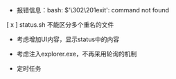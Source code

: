 - 报错信息：bash: $'\302\201exit': command not found

[ x ] status.sh 不能区分多个重名的文件

- 考虑增加UI内容，显示status中的内容

- 考虑注入explorer.exe，不再采用轮询的机制

- 定时任务
